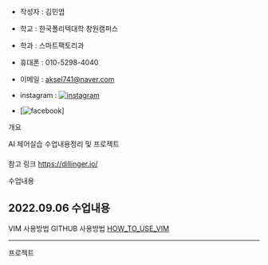 

- 작성자 : 김민엽
- 학교   : 한국폴리텍대학 창원캠퍼스
- 학과   : 스마트팩토리과

- 휴대폰        : 010-5298-4040
- 이메일        : aksel741@naver.com
- instagram    : [![instagram](https://github.com/minnyeob/AIcontrol/commit/251fd8d3e99820c184eabb3878c07f42925774ce#diff-fb568d6574d210359984214f378812ec6e2daa104b5cb362de5ed34492e5c7fb)](https://www.instagram.com/yeob_4040)

- [![facebook](https://www.facebook.com/minyoeb)]

개요

AI 제어실습 수업내용정리 및 프로젝트

####
참고 링크 https://dillinger.io/


수업내용

2022.09.06 수업내용
-------------------
VIM 사용방법
GITHUB 사용방법
[HOW_TO_USE_VIM](https://github.com/minnyeob/vshome/blob/master/class220906.py)

--------------------

프로젝트